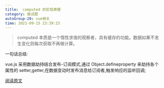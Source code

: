 ```yaml
---
title:  computed 的实现原理
category: 面试题
autoGroup-20: vue相关
time: 2021-09-15 23:39:23
---
```

> computed 本质是一个惰性求值的观察者，具有缓存的功能。数据如果不发生变化则每次获取不再做计算。

一句话总结:

vue.js 采用数据劫持结合发布-订阅模式,通过 Object.defineproperty 来劫持各个属性的 setter,getter,在数据变动时发布消息给订阅者,触发响应的监听回调;

[阅读原文](https://www.php.cn/js-tutorial-455048.html)

